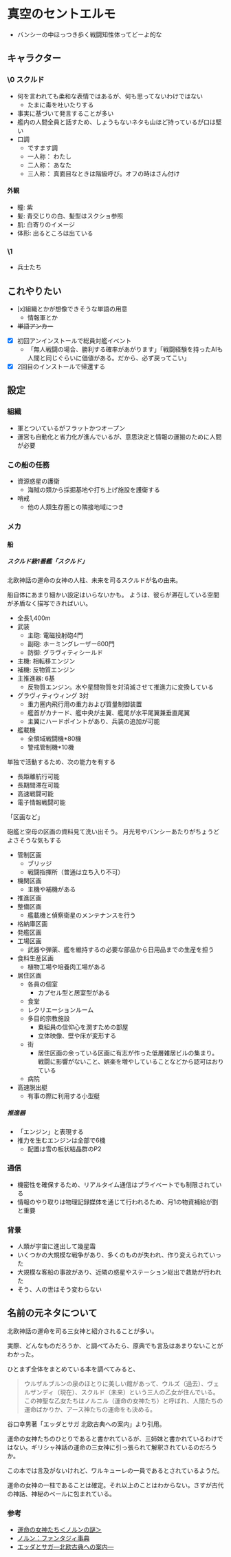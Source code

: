# 真空のセントエルモ

- バンシーの中ほっつき歩く戦闘知性体ってどーよ的な

## キャラクター

### \0 スクルド

- 何を言われても柔和な表情ではあるが、何も思ってないわけではない
  - たまに毒を吐いたりする
- 事実に基づいて発言することが多い
- 艦内の人間全員と話すため、しょうもないネタも山ほど持っているが口は堅い
- 口調
  - ですます調
  - 一人称： わたし
  - 二人称： あなた
  - 三人称： 真面目なときは階級呼び。オフの時はさん付け

#### 外観

- 瞳: 紫
- 髪: 青交じりの白、髪型はスクショ参照
- 肌: 白寄りのイメージ
- 体形: 出るところは出ている

### \1

- 兵士たち

## これやりたい

- [x]組織とかが想像できそうな単語の用意
  - 情報軍とか
- ~~単語アンカー~~
- [x] 初回アンインストールで総員対艦イベント
  - 「無人戦闘の場合、勝利する確率があがります」「戦闘経験を持ったAIも人間と同じぐらいに価値がある。だから、必ず戻ってこい」
- [x] 2回目のインストールで帰還する

## 設定

### 組織

- 軍とついているがフラットかつオープン
- 運営も自動化と省力化が進んでいるが、意思決定と情報の運搬のために人間が必要

### この船の任務

- 資源惑星の護衛
  - 海賊の類から採掘基地や打ち上げ施設を護衛する
- 哨戒
  - 他の人類生存圏との隣接地域につき

### メカ

#### 船

##### スクルド級1番艦「スクルド」

北欧神話の運命の女神の人柱、未来を司るスクルドが名の由来。

船自体にあまり細かい設定はいらないかも。
ようは、彼らが滞在している空間が矛盾なく描写できればいい。

- 全長1,400m
- 武装
  - 主砲: 電磁投射砲4門
  - 副砲: ホーミングレーザー600門
  - 防御: グラヴィティシールド
- 主機: 相転移エンジン
- 補機: 反物質エンジン
- 主推進器: 6基
  - 反物質エンジン。水や星間物質を対消滅させて推進力に変換している
- グラヴィティウィング 3対
  - 重力圏内飛行用の重力および質量制御装置
  - 艦首がカナード、艦中央が主翼、艦尾が水平尾翼兼垂直尾翼
  - 主翼にハードポイントがあり、兵装の追加が可能
- 艦載機
  - 全領域戦闘機*80機
  - 警戒管制機*10機

単独で活動するため、次の能力を有する

- 長距離航行可能
- 長期間滞在可能
- 高速戦闘可能
- 電子情報戦闘可能

「区画など」

砲艦と空母の区画の資料見て洗い出そう。
月光号やバンシーあたりがちょうどよさそうな気もする

- 管制区画
  - ブリッジ
  - 戦闘指揮所（普通は立ち入り不可）
- 機関区画
  - 主機や補機がある
- 推進区画
- 整備区画
  - 艦載機と偵察衛星のメンテナンスを行う
- 格納庫区画
- 発艦区画
- 工場区画
  - 武器や弾薬、艦を維持するの必要な部品から日用品までの生産を担う
- 食料生産区画
  - 植物工場や培養肉工場がある
- 居住区画
  - 各員の個室
    - カプセル型と居室型がある
  - 食堂
  - レクリエーションルーム
  - 多目的宗教施設
    - 乗組員の信仰心を潤すための部屋
    - 立体映像、壁や床が変形する
  - 街
    - 居住区画の余っている区画に有志が作った低層雑居ビルの集まり。戦闘に影響がないこと、娯楽を増やしていることなどから認可はおりている
  - 病院
- 高速脱出艇
  - 有事の際に利用する小型艇

##### 推進器

- 「エンジン」と表現する
- 推力を生むエンジンは全部で6機
  - 配置は雪の板状結晶群のP2

### 通信

- 機密性を確保するため、リアルタイム通信はプライベートでも制限されている
- 情報のやり取りは物理記録媒体を通じて行われるため、月1の物資補給が割と重要

### 背景

- 人類が宇宙に進出して幾星霜
- いくつかの大規模な戦争があり、多くのものが失われ、作り変えられていった
- 大規模な客船の事故があり、近隣の惑星やステーション総出で救助が行われた
- そう、人の世はそう変わらない

## 名前の元ネタについて

北欧神話の運命を司る三女神と紹介されることが多い。

実際、どんなものだろうか、と調べてみたら、原典でも言及はあまりないことがわかった。

ひとまず全体をまとめている本を調べてみると、

> ウルザルブルンの泉のほとりに美しい館があって、ウルズ（過去）、ヴェルザンディ（現在）、スクルド（未来）という三人の乙女が住んでいる。この神聖な乙女たちはノルニル（運命の女神たち）と呼ばれ、人間たちの運命ばかりか、アース神たちの運命をも決める。

谷口幸男著「エッダとサガ 北欧古典への案内」より引用。

運命の女神たちのひとりであると書かれているが、三姉妹と書かれているわけではない。ギリシャ神話の運命の三女神に引っ張られて解釈されているのだろうか。

この本では言及がないけれど、ワルキューレの一員であるとされているようだ。

運命の女神の一柱であることは確定。それ以上のことはわからない。さすが古代の神話、神秘のベールに包まれている。

### 参考

- [運命の女神たち＜ノルンの謎＞](http://www.moonover.jp/2goukan/north-s/mine12.htm)
- [ノルン：ファンタジィ事典](https://hetappi.info/fantasy/norn.html)
- [エッダとサガ―北欧古典への案内―](https://www.shinchosha.co.jp/book/603813/)
